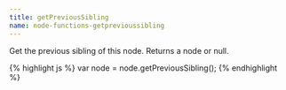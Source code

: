 ```yaml
---
title: getPreviousSibling
name: node-functions-getprevioussibling
---
```


Get the previous sibling of this node. Returns a node or null.

{% highlight js %}
var node = node.getPreviousSibling();
{% endhighlight %}

